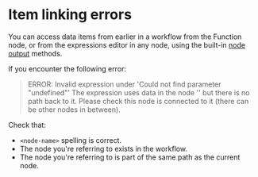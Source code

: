 # Item linking errors

You can access data items from earlier in a workflow from the Function node, or from the expressions editor in any node, using the built-in [node output](/code-examples/methods#node-output) methods.

If you encounter the following error:

> ERROR: Invalid expression under 'Could not find parameter "undefined"'
> The expression uses data in the node '<node-name>' but there is no path back to it. Please check this node is connected to it (there can be other nodes in between).

Check that:

* `<node-name>` spelling is correct.
* The node you're referring to exists in the workflow.
* The node you're referring to is part of the same path as the current node.
